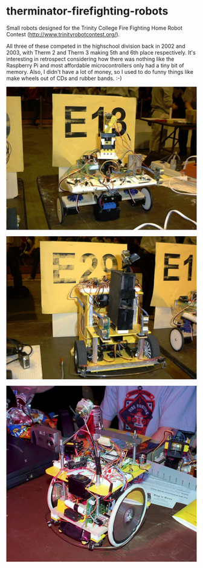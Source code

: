 # therminator-firefighting-robots
Small robots designed for the Trinity College Fire Fighting Home Robot Contest (http://www.trinityrobotcontest.org/).

All three of these competed in the highschool division back in 2002 and 2003, with Therm 2 and Therm 3 making 5th and 6th place respectively. It's interesting in retrospect considering how there was nothing like the Raspberry Pi and most affordable microcontrollers only had a tiny bit of memory. Also, I didn't have a lot of money, so I used to do funny things like make wheels out of CDs and rubber bands. :-)

![Therminator 1 Robot](https://github.com/RyanDellana/therminator-firefighting-robots/blob/master/Therminator1.jpg)

![Therminator 2 Robot](https://github.com/RyanDellana/therminator-firefighting-robots/blob/master/Therminator2.jpg)

![Therminator 3 Robot](https://github.com/RyanDellana/therminator-firefighting-robots/blob/master/Therminator_3.jpg)

